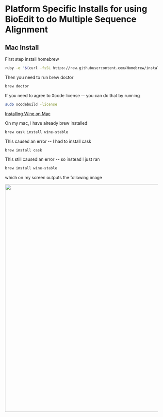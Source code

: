 # Platform Specific Installs for using BioEdit to do Multiple Sequence Alignment

## Mac Install 

First step install homebrew

```Bash
ruby -e "$(curl -fsSL https://raw.githubusercontent.com/Homebrew/install/master/install)"
```

Then you need to run brew doctor
```Bash
brew doctor
```

If you need to agree to Xcode license -- you can do that by running
```Bash
sudo xcodebuild -license
```

[Installing Wine on Mac](https://www.davidbaumgold.com/tutorials/wine-mac/)

On my mac, I have already brew installed
```Bash
brew cask install wine-stable
```

This caused an error -- I had to install cask

```Bash
brew install cask
```

This still caused an error -- so instead I just ran
```Bash
brew install wine-stable
```
which on my screen outputs the following image
<p align="center">
  <img src="https://github.com/adeslatt/BioEditMultiSequenceAlignment/blob/master/assets/BrewInstallWineStableOnMac.png"  width="750" align="left" >
</p>
<br/><br/>
